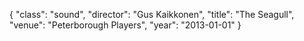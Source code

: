 {
  "class": "sound",
  "director": "Gus Kaikkonen",
  "title": "The Seagull",
  "venue": "Peterborough Players",
  "year": "2013-01-01"
}